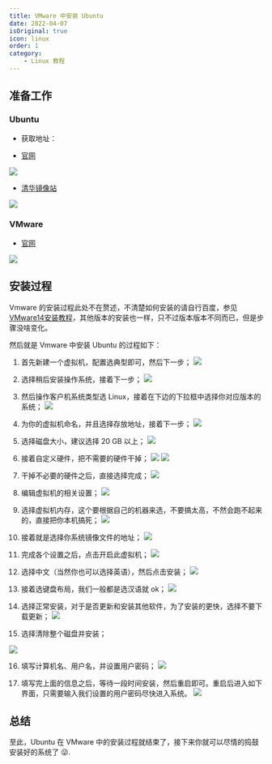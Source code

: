 ```yaml
---
title: VMware 中安装 Ubuntu
date: 2022-04-07
isOriginal: true
icon: linux
order: 1
category:
    - Linux 教程
---
```


## 准备工作



### Ubuntu



-    获取地址： 

-   [官网](https://ubuntu.com/download/desktop)



![](https://img-blog.csdnimg.cn/20210421231044864.png?x-oss-process=image/watermark,type_ZmFuZ3poZW5naGVpdGk,shadow_10,text_aHR0cHM6Ly9ibG9nLmNzZG4ubmV0L2dpdGh1Yl8zOTY1NTAyOQ==,size_16,color_FFFFFF,t_70)



-   [清华镜像站](https://mirrors.tuna.tsinghua.edu.cn/ubuntu-releases/21.04/)



![](https://img-blog.csdnimg.cn/20210421231220815.png?x-oss-process=image/watermark,type_ZmFuZ3poZW5naGVpdGk,shadow_10,text_aHR0cHM6Ly9ibG9nLmNzZG4ubmV0L2dpdGh1Yl8zOTY1NTAyOQ==,size_16,color_FFFFFF,t_70)



### VMware



-   [官网](https://my.vmware.com/cn/web/vmware/downloads/info/slug/desktop_end_user_computing/vmware_workstation_pro/16_0)



![](https://img-blog.csdnimg.cn/20210421231543393.png?x-oss-process=image/watermark,type_ZmFuZ3poZW5naGVpdGk,shadow_10,text_aHR0cHM6Ly9ibG9nLmNzZG4ubmV0L2dpdGh1Yl8zOTY1NTAyOQ==,size_16,color_FFFFFF,t_70)



## 安装过程



Vmware 的安装过程此处不在赘述，不清楚如何安装的请自行百度，参见 [VMware14安装教程](https://blog.csdn.net/qq_40950957/article/details/80467513)，其他版本的安装也一样，只不过版本版本不同而已，但是步骤没啥变化。



然后就是 Vmware 中安装 Ubuntu 的过程如下：



1.   首先新建一个虚拟机，配置选典型即可，然后下一步；
    ![](https://img-blog.csdn.net/20180608174531978?watermark/2/text/aHR0cHM6Ly9ibG9nLmNzZG4ubmV0L2dpdGh1Yl8zOTY1NTAyOQ==/font/5a6L5L2T/fontsize/400/fill/I0JBQkFCMA==/dissolve/70) 
2.   选择稍后安装操作系统，接着下一步；
    ![](https://img-blog.csdn.net/2018060817454412?watermark/2/text/aHR0cHM6Ly9ibG9nLmNzZG4ubmV0L2dpdGh1Yl8zOTY1NTAyOQ==/font/5a6L5L2T/fontsize/400/fill/I0JBQkFCMA==/dissolve/70) 

1.   然后操作客户机系统类型选 Linux，接着在下边的下拉框中选择你对应版本的系统；
    ![](https://img-blog.csdn.net/20180608174551699?watermark/2/text/aHR0cHM6Ly9ibG9nLmNzZG4ubmV0L2dpdGh1Yl8zOTY1NTAyOQ==/font/5a6L5L2T/fontsize/400/fill/I0JBQkFCMA==/dissolve/70) 
2.   为你的虚拟机命名，并且选择存放地址，接着下一步；
    ![](https://img-blog.csdn.net/20180608174559355?watermark/2/text/aHR0cHM6Ly9ibG9nLmNzZG4ubmV0L2dpdGh1Yl8zOTY1NTAyOQ==/font/5a6L5L2T/fontsize/400/fill/I0JBQkFCMA==/dissolve/70) 

1.   选择磁盘大小，建议选择 20 GB 以上；
    ![](https://img-blog.csdn.net/20180608174610377?watermark/2/text/aHR0cHM6Ly9ibG9nLmNzZG4ubmV0L2dpdGh1Yl8zOTY1NTAyOQ==/font/5a6L5L2T/fontsize/400/fill/I0JBQkFCMA==/dissolve/70) 
2.   接着自定义硬件，把不需要的硬件干掉；
    ![](https://img-blog.csdn.net/2018060817462028?watermark/2/text/aHR0cHM6Ly9ibG9nLmNzZG4ubmV0L2dpdGh1Yl8zOTY1NTAyOQ==/font/5a6L5L2T/fontsize/400/fill/I0JBQkFCMA==/dissolve/70)
    ![](https://img-blog.csdn.net/20180608174706776?watermark/2/text/aHR0cHM6Ly9ibG9nLmNzZG4ubmV0L2dpdGh1Yl8zOTY1NTAyOQ==/font/5a6L5L2T/fontsize/400/fill/I0JBQkFCMA==/dissolve/70) 

1.   干掉不必要的硬件之后，直接选择完成；
    ![](https://img-blog.csdn.net/20180608174713840?watermark/2/text/aHR0cHM6Ly9ibG9nLmNzZG4ubmV0L2dpdGh1Yl8zOTY1NTAyOQ==/font/5a6L5L2T/fontsize/400/fill/I0JBQkFCMA==/dissolve/70) 
2.   编辑虚拟机的相关设置；
    ![](https://img-blog.csdn.net/20180608174723846?watermark/2/text/aHR0cHM6Ly9ibG9nLmNzZG4ubmV0L2dpdGh1Yl8zOTY1NTAyOQ==/font/5a6L5L2T/fontsize/400/fill/I0JBQkFCMA==/dissolve/70) 

1.   选择虚拟机内存，这个要根据自己的机器来选，不要搞太高，不然会跑不起来的，直接把你本机搞死；
    ![](https://img-blog.csdn.net/20180608174730864?watermark/2/text/aHR0cHM6Ly9ibG9nLmNzZG4ubmV0L2dpdGh1Yl8zOTY1NTAyOQ==/font/5a6L5L2T/fontsize/400/fill/I0JBQkFCMA==/dissolve/70) 
2.   接着就是选择你系统镜像文件的地址；
    ![](https://img-blog.csdn.net/20180608174738275?watermark/2/text/aHR0cHM6Ly9ibG9nLmNzZG4ubmV0L2dpdGh1Yl8zOTY1NTAyOQ==/font/5a6L5L2T/fontsize/400/fill/I0JBQkFCMA==/dissolve/70) 

1.   完成各个设置之后，点击开启此虚拟机；
    ![](https://img-blog.csdn.net/20180608174748990?watermark/2/text/aHR0cHM6Ly9ibG9nLmNzZG4ubmV0L2dpdGh1Yl8zOTY1NTAyOQ==/font/5a6L5L2T/fontsize/400/fill/I0JBQkFCMA==/dissolve/70) 
2.   选择中文（当然你也可以选择英语），然后点击安装；
    ![](https://img-blog.csdn.net/20180608174803335?watermark/2/text/aHR0cHM6Ly9ibG9nLmNzZG4ubmV0L2dpdGh1Yl8zOTY1NTAyOQ==/font/5a6L5L2T/fontsize/400/fill/I0JBQkFCMA==/dissolve/70) 

1.   接着选键盘布局，我们一般都是选汉语就 ok；
    ![](https://img-blog.csdn.net/20180608174820145?watermark/2/text/aHR0cHM6Ly9ibG9nLmNzZG4ubmV0L2dpdGh1Yl8zOTY1NTAyOQ==/font/5a6L5L2T/fontsize/400/fill/I0JBQkFCMA==/dissolve/70) 
2.   选择正常安装，对于是否更新和安装其他软件，为了安装的更快，选择不要下载更新；
    ![](https://img-blog.csdn.net/20180608174827197?watermark/2/text/aHR0cHM6Ly9ibG9nLmNzZG4ubmV0L2dpdGh1Yl8zOTY1NTAyOQ==/font/5a6L5L2T/fontsize/400/fill/I0JBQkFCMA==/dissolve/70) 

1.   选择清除整个磁盘并安装； 



![](https://img-blog.csdn.net/20180608174844116?watermark/2/text/aHR0cHM6Ly9ibG9nLmNzZG4ubmV0L2dpdGh1Yl8zOTY1NTAyOQ==/font/5a6L5L2T/fontsize/400/fill/I0JBQkFCMA==/dissolve/70)

16.   填写计算机名、用户名，并设置用户密码；
      ![](https://img-blog.csdn.net/20180608174852844?watermark/2/text/aHR0cHM6Ly9ibG9nLmNzZG4ubmV0L2dpdGh1Yl8zOTY1NTAyOQ==/font/5a6L5L2T/fontsize/400/fill/I0JBQkFCMA==/dissolve/70)



1.  填写完上面的信息之后，等待一段时间安装，然后重启即可。重启后进入如下界面，只需要输入我们设置的用户密码尽快进入系统。
    ![](https://img-blog.csdn.net/20180608174905111?watermark/2/text/aHR0cHM6Ly9ibG9nLmNzZG4ubmV0L2dpdGh1Yl8zOTY1NTAyOQ==/font/5a6L5L2T/fontsize/400/fill/I0JBQkFCMA==/dissolve/70)



## 总结



至此，Ubuntu 在 VMware 中的安装过程就结束了，接下来你就可以尽情的捣鼓安装好的系统了 😜.
